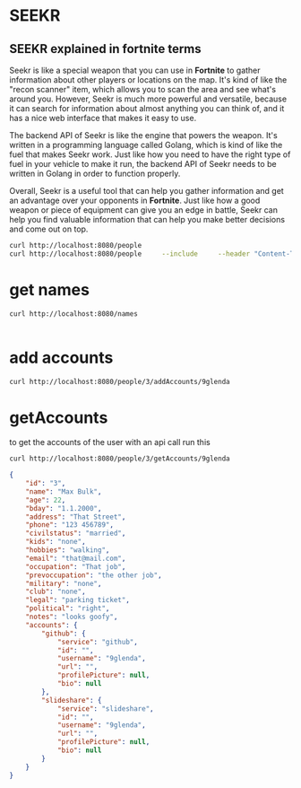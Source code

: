 # SEEKR
## SEEKR explained in fortnite terms
Seekr is like a special weapon that you can use in **Fortnite** to gather information about other players or locations on the map. It's kind of like the "recon scanner" item, which allows you to scan the area and see what's around you. However, Seekr is much more powerful and versatile, because it can search for information about almost anything you can think of, and it has a nice web interface that makes it easy to use.

The backend API of Seekr is like the engine that powers the weapon. It's written in a programming language called Golang, which is kind of like the fuel that makes Seekr work. Just like how you need to have the right type of fuel in your vehicle to make it run, the backend API of Seekr needs to be written in Golang in order to function properly.

Overall, Seekr is a useful tool that can help you gather information and get an advantage over your opponents in **Fortnite**. Just like how a good weapon or piece of equipment can give you an edge in battle, Seekr can help you find valuable information that can help you make better decisions and come out on top.
```sh
curl http://localhost:8080/people
curl http://localhost:8080/people     --include     --header "Content-Type: application/json"     --request "POST"     --data '{"id": "4","name": "hacker","age": 49}'
```
# get names
```sh
curl http://localhost:8080/names
```
```json
```

# add accounts
```sh
curl http://localhost:8080/people/3/addAccounts/9glenda
```

# getAccounts
to get the accounts of the user with an api call run this
```sh
curl http://localhost:8080/people/3/getAccounts/9glenda
```
```json
{
    "id": "3",
    "name": "Max Bulk",
    "age": 22,
    "bday": "1.1.2000",
    "address": "That Street",
    "phone": "123 456789",
    "civilstatus": "married",
    "kids": "none",
    "hobbies": "walking",
    "email": "that@mail.com",
    "occupation": "That job",
    "prevoccupation": "the other job",
    "military": "none",
    "club": "none",
    "legal": "parking ticket",
    "political": "right",
    "notes": "looks goofy",
    "accounts": {
        "github": {
            "service": "github",
            "id": "",
            "username": "9glenda",
            "url": "",
            "profilePicture": null,
            "bio": null
        },
        "slideshare": {
            "service": "slideshare",
            "id": "",
            "username": "9glenda",
            "url": "",
            "profilePicture": null,
            "bio": null
        }
    }
}
```
